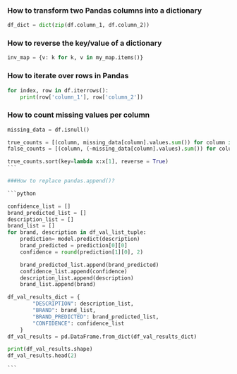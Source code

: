 ### How to transform two Pandas columns into a dictionary

```python
df_dict = dict(zip(df.column_1, df.column_2))
```

### How to reverse the key/value of a dictionary

```python
inv_map = {v: k for k, v in my_map.items()}
```

### How to iterate over rows in Pandas

```python
for index, row in df.iterrows():
    print(row['column_1'], row['column_2'])
```

### How to count missing values per column

````python
missing_data = df.isnull()

true_counts = [(column, missing_data[column].values.sum()) for column in missing_data.columns]
false_counts = [(column, (~missing_data[column].values).sum()) for column in missing_data.columns]

true_counts.sort(key=lambda x:x[1], reverse = True)
```

###How to replace pandas.append()?

```python

confidence_list = []
brand_predicted_list = []
description_list = []
brand_list = []
for brand, description in df_val_list_tuple:
    prediction= model.predict(description)
    brand_predicted = prediction[0][0]
    confidence = round(prediction[1][0], 2)

    brand_predicted_list.append(brand_predicted)
    confidence_list.append(confidence)
    description_list.append(description)
    brand_list.append(brand)

df_val_results_dict = {
        "DESCRIPTION": description_list,
        "BRAND": brand_list,
        "BRAND_PREDICTED": brand_predicted_list,
        "CONFIDENCE": confidence_list
    }
df_val_results = pd.DataFrame.from_dict(df_val_results_dict)

print(df_val_results.shape)
df_val_results.head(2)

```